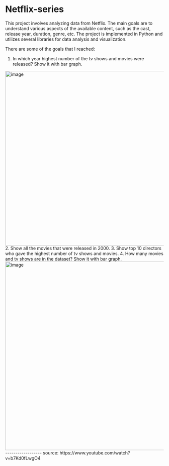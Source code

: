 # Netflix-series
This project involves analyzing data from Netflix. The main goals are to understand various aspects of the available content, such as the cast, release year, duration, genre, etc. The project is implemented in Python and utilizes several libraries for data analysis and visualization.

There are some of the goals that I reached:
1. In which year highest number of the tv shows and movies were released? Show it with bar graph.
<img width="556" alt="image" src="https://github.com/nikckckcola/Netflix-series/assets/163341543/db7eecd5-a527-4ab7-bb71-3ee6995ee9ab">
2. Show all the movies that were released in 2000.
3. Show top 10 directors who gave the highest number of tv shows and movies.
4. How many movies and tv shows are in the dataset? Show it with bar graph.
<img width="601" alt="image" src="https://github.com/nikckckcola/Netflix-series/assets/163341543/7367b1a7-83f3-406a-a145-a11dc4e919e2">
------------------
source: https://www.youtube.com/watch?v=b7Kd0fLwgO4







